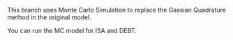 This branch uses Monte Carlo Simulation to replace the Gassian Quadrature
 method in the original model.

 You can run the MC model for ISA and DEBT.